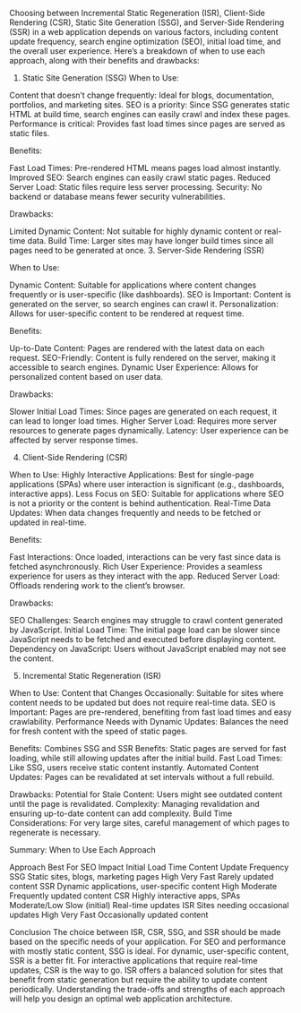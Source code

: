 Choosing between Incremental Static Regeneration (ISR), Client-Side Rendering (CSR), Static Site Generation (SSG), and Server-Side Rendering (SSR) 
in a web application depends on various factors, including content update frequency, search engine optimization (SEO), initial load time, and the overall user experience.
Here’s a breakdown of when to use each approach, along with their benefits and drawbacks:

1. Static Site Generation (SSG)
When to Use:

Content that doesn’t change frequently: Ideal for blogs, documentation, portfolios, and marketing sites.
SEO is a priority: Since SSG generates static HTML at build time, search engines can easily crawl and index these pages.
Performance is critical: Provides fast load times since pages are served as static files.

Benefits:

Fast Load Times: Pre-rendered HTML means pages load almost instantly.
Improved SEO: Search engines can easily crawl static pages.
Reduced Server Load: Static files require less server processing.
Security: No backend or database means fewer security vulnerabilities.

Drawbacks:

Limited Dynamic Content: Not suitable for highly dynamic content or real-time data.
Build Time: Larger sites may have longer build times since all pages need to be generated at once.
3. Server-Side Rendering (SSR)

When to Use:

Dynamic Content: Suitable for applications where content changes frequently or is user-specific (like dashboards).
SEO is Important: Content is generated on the server, so search engines can crawl it.
Personalization: Allows for user-specific content to be rendered at request time.

Benefits:

Up-to-Date Content: Pages are rendered with the latest data on each request.
SEO-Friendly: Content is fully rendered on the server, making it accessible to search engines.
Dynamic User Experience: Allows for personalized content based on user data.

Drawbacks:

Slower Initial Load Times: Since pages are generated on each request, it can lead to longer load times.
Higher Server Load: Requires more server resources to generate pages dynamically.
Latency: User experience can be affected by server response times.

4. Client-Side Rendering (CSR)
   
When to Use:
Highly Interactive Applications: Best for single-page applications (SPAs) where user interaction is significant (e.g., dashboards, interactive apps).
Less Focus on SEO: Suitable for applications where SEO is not a priority or the content is behind authentication.
Real-Time Data Updates: When data changes frequently and needs to be fetched or updated in real-time.

Benefits:

Fast Interactions: Once loaded, interactions can be very fast since data is fetched asynchronously.
Rich User Experience: Provides a seamless experience for users as they interact with the app.
Reduced Server Load: Offloads rendering work to the client’s browser.

Drawbacks:

SEO Challenges: Search engines may struggle to crawl content generated by JavaScript.
Initial Load Time: The initial page load can be slower since JavaScript needs to be fetched and executed before displaying content.
Dependency on JavaScript: Users without JavaScript enabled may not see the content.

5. Incremental Static Regeneration (ISR)

When to Use:
Content that Changes Occasionally: Suitable for sites where content needs to be updated but does not require real-time data.
SEO is Important: Pages are pre-rendered, benefiting from fast load times and easy crawlability.
Performance Needs with Dynamic Updates: Balances the need for fresh content with the speed of static pages.

Benefits:
Combines SSG and SSR Benefits: Static pages are served for fast loading, while still allowing updates after the initial build.
Fast Load Times: Like SSG, users receive static content instantly.
Automated Content Updates: Pages can be revalidated at set intervals without a full rebuild.

Drawbacks:
Potential for Stale Content: Users might see outdated content until the page is revalidated.
Complexity: Managing revalidation and ensuring up-to-date content can add complexity.
Build Time Considerations: For very large sites, careful management of which pages to regenerate is necessary.

Summary: When to Use Each Approach

Approach	    Best For	                                      SEO Impact	          Initial Load Time	          Content Update Frequency
SSG   	      Static sites, blogs, marketing pages	            High	                Very Fast	                    Rarely updated content
SSR	          Dynamic applications, user-specific content	      High	                  Moderate	                  Frequently updated content
CSR	          Highly interactive apps, SPAs	                    Moderate/Low	          Slow (initial)	            Real-time updates
ISR	          Sites needing occasional updates	                  High	                Very Fast	                  Occasionally updated content

Conclusion
The choice between ISR, CSR, SSG, and SSR should be made based on the specific needs of your application. For SEO and performance with mostly static content,
SSG is ideal. For dynamic, user-specific content, SSR is a better fit. For interactive applications that require real-time updates, CSR is the way to go.
ISR offers a balanced solution for sites that benefit from static generation but require the ability to update content periodically. Understanding the trade-offs and strengths
of each approach will help you design an optimal web application architecture.
